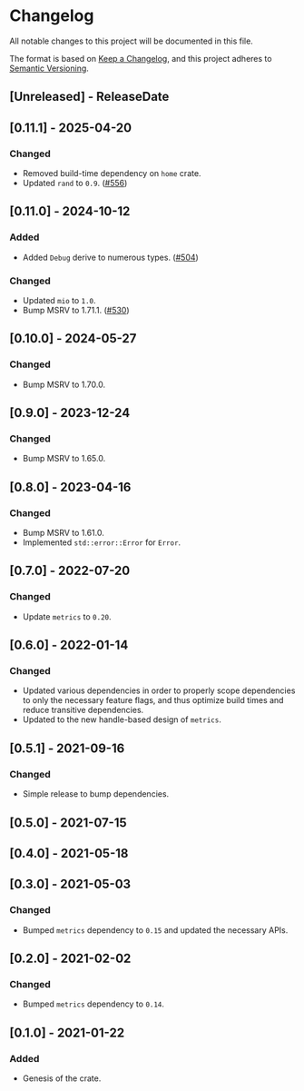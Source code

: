 # Changelog
All notable changes to this project will be documented in this file.

The format is based on [Keep a Changelog](https://keepachangelog.com/en/1.0.0/),
and this project adheres to [Semantic Versioning](https://semver.org/spec/v2.0.0.html).

<!-- next-header -->

## [Unreleased] - ReleaseDate

## [0.11.1] - 2025-04-20

### Changed

- Removed build-time dependency on `home` crate.
- Updated `rand` to `0.9`. ([#556](https://github.com/metrics-rs/metrics/pull/556))

## [0.11.0] - 2024-10-12

### Added

- Added `Debug` derive to numerous types. ([#504](https://github.com/metrics-rs/metrics/pull/504))

### Changed

- Updated `mio` to `1.0`.
- Bump MSRV to 1.71.1. ([#530](https://github.com/metrics-rs/metrics/pull/530))

## [0.10.0] - 2024-05-27

### Changed

- Bump MSRV to 1.70.0.

## [0.9.0] - 2023-12-24

### Changed

- Bump MSRV to 1.65.0.

## [0.8.0] - 2023-04-16

### Changed

- Bump MSRV to 1.61.0.
- Implemented `std::error::Error` for `Error`.

## [0.7.0] - 2022-07-20

### Changed

- Update `metrics` to `0.20`.

## [0.6.0] - 2022-01-14

### Changed
- Updated various dependencies in order to properly scope dependencies to only the necessary feature
  flags, and thus optimize build times and reduce transitive dependencies.
- Updated to the new handle-based design of `metrics`.

## [0.5.1] - 2021-09-16

### Changed
- Simple release to bump dependencies.

## [0.5.0] - 2021-07-15

## [0.4.0] - 2021-05-18

## [0.3.0] - 2021-05-03

### Changed
- Bumped `metrics` dependency to `0.15` and updated the necessary APIs.

## [0.2.0] - 2021-02-02
### Changed
- Bumped `metrics` dependency to `0.14`.

## [0.1.0] - 2021-01-22
### Added
- Genesis of the crate.
